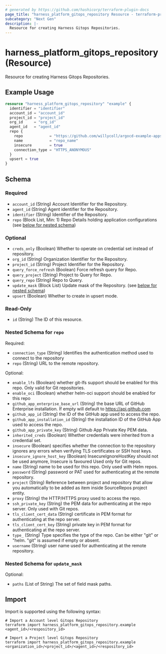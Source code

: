 ```yaml
---
# generated by https://github.com/hashicorp/terraform-plugin-docs
page_title: "harness_platform_gitops_repository Resource - terraform-provider-harness"
subcategory: "Next Gen"
description: |-
  Resource for creating Harness Gitops Repositories.
---
```


# harness_platform_gitops_repository (Resource)

Resource for creating Harness Gitops Repositories.

## Example Usage

```terraform
resource "harness_platform_gitops_repository" "example" {
  identifier = "identifier"
  account_id = "account_id"
  project_id = "project_id"
  org_id     = "org_id"
  agent_id   = "agent_id"
  repo {
    repo            = "https://github.com/willycoll/argocd-example-apps.git"
    name            = "repo_name"
    insecure        = true
    connection_type = "HTTPS_ANONYMOUS"
  }
  upsert = true
}
```

<!-- schema generated by tfplugindocs -->
## Schema

### Required

- `account_id` (String) Account Identifier for the Repository.
- `agent_id` (String) Agent identifier for the Repository.
- `identifier` (String) Identifier of the Repository.
- `repo` (Block List, Min: 1) Repo Details holding application configurations (see [below for nested schema](#nestedblock--repo))

### Optional

- `creds_only` (Boolean) Whether to operate on credential set instead of repository.
- `org_id` (String) Organization Identifier for the Repository.
- `project_id` (String) Project Identifier for the  Repository.
- `query_force_refresh` (Boolean) Force refresh query for Repo.
- `query_project` (String) Project to Query for Repo.
- `query_repo` (String) Repo to Query.
- `update_mask` (Block List) Update mask of the Repository. (see [below for nested schema](#nestedblock--update_mask))
- `upsert` (Boolean) Whether to create in upsert mode.

### Read-Only

- `id` (String) The ID of this resource.

<a id="nestedblock--repo"></a>
### Nested Schema for `repo`

Required:

- `connection_type` (String) Identifies the authentication method used to connect to the repository
- `repo` (String) URL to the remote repository.

Optional:

- `enable_lfs` (Boolean) whether git-lfs support should be enabled for this repo. Only valid for Git repositories.
- `enable_oci` (Boolean) whether helm-oci support should be enabled for this repo
- `github_app_enterprise_base_url` (String) the base URL of GitHub Enterprise installation. If empty will default to https://api.github.com
- `github_app_id` (String) the ID of the GitHub app used to access the repo.
- `github_app_installation_id` (String) the installation ID of the GitHub App used to access the repo.
- `github_app_private_key` (String) Github App Private Key PEM data.
- `inherited_creds` (Boolean) Whether credentials were inherited from a credential set.
- `insecure` (Boolean) specifies whether the connection to the repository ignores any errors when verifying TLS certificates or SSH host keys.
- `insecure_ignore_host_key` (Boolean) InsecureIgnoreHostKey should not be used anymore, Insecure is favoured Used only for Git repos.
- `name` (String) name to be used for this repo. Only used with Helm repos.
- `password` (String) password or PAT used for authenticating at the remote repository.
- `project` (String) Reference between project and repository that allow you automatically to be added as item inside SourceRepos project entity.
- `proxy` (String) the HTTP/HTTPS proxy used to access the repo.
- `ssh_private_key` (String) the PEM data for authenticating at the repo server. Only used with Git repos.
- `tls_client_cert_data` (String) certificate in PEM format for authenticating at the repo server.
- `tls_client_cert_key` (String) private key in PEM format for authenticating at the repo server.
- `type_` (String) Type specifies the type of the repo. Can be either "git" or "helm. "git" is assumed if empty or absent.
- `username` (String) user name used for authenticating at the remote repository.


<a id="nestedblock--update_mask"></a>
### Nested Schema for `update_mask`

Optional:

- `paths` (List of String) The set of field mask paths.

## Import

Import is supported using the following syntax:

```shell
# Import a Account level Gitops Repository
terraform import harness_platform_gitops_repository.example <agent_id>/<respository_id>

# Import a Project level Gitops Repository
terraform import harness_platform_gitops_repository.example <organization_id>/<project_id>/<agent_id>/<respository_id>
```
